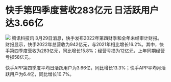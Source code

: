 # 快手第四季度营收283亿元 日活跃用户达3.66亿

![](https://inews.gtimg.com/news_bt/O0axJ-Do6_t_Tc_htqMomHPDx-ySh6gu3DbOfTnP3GTTwAA/1000)
腾讯科技讯
3月29日消息，快手发布2022年第四财季和全年未经审计财报。财报显示，快手2022年总营收为942亿元，与2021年相比增长16.2%。其中，快手第四季度营收为283亿元，同比增长15.8%；经营亏损为12亿元，上年同期经营亏损58亿元。

快手APP第四季度平均日活跃用户为3.66亿，同比增长13.3%；快手APP平均月活跃用户为6.4亿，同比增长10.7%。

